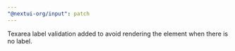 ```yaml
---
"@nextui-org/input": patch
---
```


Texarea label validation added to avoid rendering the element when there is no label.
